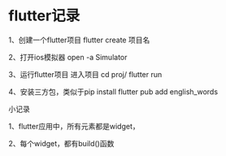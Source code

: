 # flutter记录

1、创建一个flutter项目
	flutter create 项目名

2、打开ios模拟器
	open -a Simulator

3、运行flutter项目
	进入项目
	cd proj/
	flutter run 

4、安装三方包，类似于pip install
	flutter pub add english_words


小记录

1、flutter应用中，所有元素都是widget，

2、每个widget，都有build()函数
